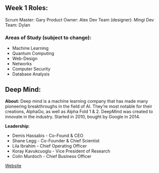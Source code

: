 ## Week 1 Roles: 
Scrum Master: Gary 
Product Owner: Alex 
Dev Team (designer): Mingi 
Dev Team: Dylan 

### Areas of Study (subject to change): 

- Machine Learning 
- Quantum Computing 
- Web-Design 
- Networks 
- Computer Security 
- Database Analysis 

## Deep Mind:
**About:** Deep mind is a machine learning company that has made many pioneering breakthroughs in the field of AI. They’re most notable for their creations, AlphaGo, as well as Alpha Fold 1 & 2. DeepMind was created to innovate in the industry. Started in 2010, bought by Google in 2014.

**Leadership**:

- Demis Hassabis - Co-Found & CEO
- Shane Legg - Co-Founder & Chief Scientist
- Lila Ibrahim - Chief Operating Officer
- Koray Kavukcuoglu - Vice President of Research
- Colin Murdoch - Chief Business Officer

[Website](https://deepmind.com/)





